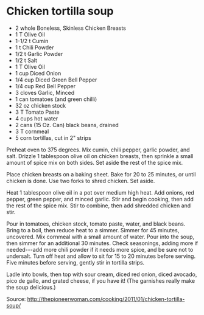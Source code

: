 # Chicken tortilla soup

* 2 whole Boneless, Skinless Chicken Breasts
* 1 T Olive Oil
* 1-1/2 t Cumin
* 1 t Chili Powder
* 1/2 t Garlic Powder
* 1/2 t Salt
* 1 T Olive Oil
* 1 cup Diced Onion
* 1/4 cup Diced Green Bell Pepper
* 1/4 cup Red Bell Pepper
* 3 cloves Garlic, Minced
* 1 can tomatoes (and green chilli)
* 32 oz chicken stock
* 3 T Tomato Paste
* 4 cups hot water
* 2 cans (15 Oz. Can) black beans, drained
* 3 T cornmeal
* 5 corn tortillas, cut in 2" strips

Preheat oven to 375 degrees. Mix cumin, chili pepper, garlic powder, and salt. Drizzle 1 tablespoon olive oil on chicken breasts, then sprinkle a small amount of spice mix on both sides. Set aside the rest of the spice mix.

Place chicken breasts on a baking sheet. Bake for 20 to 25 minutes, or until chicken is done. Use two forks to shred chicken. Set aside.

Heat 1 tablespoon olive oil in a pot over medium high heat. Add onions, red pepper, green pepper, and minced garlic. Stir and begin cooking, then add the rest of the spice mix. Stir to combine, then add shredded chicken and stir.

Pour in tomatoes, chicken stock, tomato paste, water, and black beans. Bring to a boil, then reduce heat to a simmer. Simmer for 45 minutes, uncovered.
Mix cornmeal with a small amount of water. Pour into the soup, then simmer for an additional 30 minutes. Check seasonings, adding more if needed---add more chili powder if it needs more spice, and be sure not to undersalt. Turn off heat and allow to sit for 15 to 20 minutes before serving. Five minutes before serving, gently stir in tortilla strips.

Ladle into bowls, then top with sour cream, diced red onion, diced avocado, pico de gallo, and grated cheese, if you have it! (The garnishes really make the soup delicious.)

Source: http://thepioneerwoman.com/cooking/2011/01/chicken-tortilla-soup/

